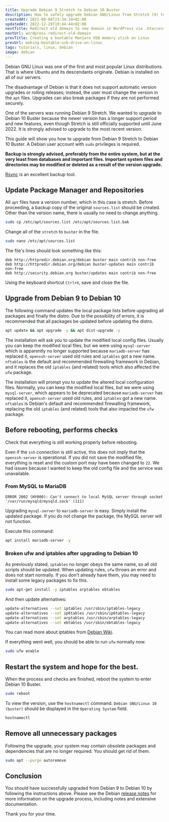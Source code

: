 ```yaml
---
title: Upgrade Debian 9 Stretch to Debian 10 Buster
description: How to safely upgrade Debian GNU/Linux from Stretch (9) to Buster (10) while ensuring that all packages continue to function.
createdAt: 2021-08-08T23:34:34+02:00
updatedAt: 2022-12-29T19:44:44+02:00
nextTitle: Redirect old domain to new domain in WordPress via .htaccess
nextUrl: wordpress-redirect-old-domain
prevTitle: Creating a bootable Manjaro USB memory stick on Linux
prevUrl: making-bootable-usb-drive-on-linux
tags: tutorials, linux, debian
image: debian
---
```


Debian GNU Linux was one of the first and most popular Linux distributions. That is where Ubuntu and its descendants originate. Debian is installed on all of our servers.

The disadvantage of Debian is that it does not support automatic version upgrades or rolling releases; instead, the user must change the version in the `apt` files. Upgrades can also break packages if they are not performed securely.

One of the servers was running Debian 9 Stretch. We wanted to upgrade to Debian 10 Buster because the newer version has a longer support period and new features, even though Stretch is still officially supported until June 2022. It is strongly advised to upgrade to the most recent version.

This guide will show you how to upgrade from Debian 9 Stretch to Debian 10 Buster. A Debian user account with `sudo` privileges is required.

**Backup is strongly advised, preferably from the entire system, but at the very least from databases and important files. Important system files and directories may be modified or deleted as a result of the version upgrade.**

[Rsync](/blog/rsync/) is an excellent backup tool.

## Update Package Manager and Repositories

All `apt` files have a version number, which in this case is stretch. Before proceeding, a backup copy of the original `sources.list` should be created. Other than the version name, there is usually no need to change anything.

```Bash
sudo cp /etc/apt/sources.list /etc/apt/sources.list.bak
```

Change all of the `stretch` to `buster` in the file.

```Bash
sudo nano /etc/apt/sources.list
```

The file's lines should look something like this:

```
deb http://httpredir.debian.org/debian buster main contrib non-free
deb http://httpredir.debian.org/debian buster-updates main contrib non-free
deb http://security.debian.org buster/updates main contrib non-free
```

Using the keyboard shortcut `Ctrl+X`, save and close the file.

## Upgrade from Debian 9 to Debian 10

The following command updates the local package lists before upgrading all packages and finally the distro. Due to the possibility of errors, it is recommended that all packages be updated before updating the distro.

```Bash
apt update && apt upgrade -y && apt dist-upgrade -y
```

The installation will ask you to update the modified local config files. Usually you can keep the modified local files, but we were using `mysql-server` which is apparently no longer supported because `mariadb-server` has replaced it, `openssh-server` used old rules and `iptables` got a new name. `nftables` is the default and recommended firewalling framework in Debian, and it replaces the old `iptables` (and related) tools which also affected the `ufw` package.

The installation will prompt you to update the altered local configuration files. Normally, you can keep the modified local files, but we were using `mysql-server`, which appears to be deprecated because `mariadb-server` has replaced it, `openssh-server` used old rules, and `iptables` got a new name. `nftables` is Debian's default and recommended firewalling framework, replacing the old `iptables` (and related) tools that also impacted the `ufw` package.

## Before rebooting, performs checks

Check that everything is still working properly before rebooting.

Even if the `ssh` connection is still active, this does not imply that the `openssh-server` is operational. If you did not save the modified file, everything is reset and the custom port may have been changed to `22`. We had issues because I wanted to keep the old config file and the service was unavailable.

### From MySQL to MariaDB

```
ERROR 2002 (HY000): Can't connect to local MySQL server through socket '/var/run/mysqld/mysqld.sock' (111)
```

Upgrading `mysql-server` to `mariadb-server` is easy. Simply install the updated package. If you do not change the package, the MySQL server will not function.

Execute this command:

```Bash
apt install mariadb-server -y
```

### Broken ufw and iptables after upgrading to Debian 10

As previously stated, `iptables` no longer obeys the same name, so all old scripts should be updated. When updating rules, `ufw` throws an error and does not start normally. If you don't already have them, you may need to install some legacy packages to fix this.

```Bash
sudo apt-get install -y iptables arptables ebtables
```

And then update alternatives:

```Bash
update-alternatives --set iptables /usr/sbin/iptables-legacy
update-alternatives --set ip6tables /usr/sbin/ip6tables-legacy
update-alternatives --set arptables /usr/sbin/arptables-legacy
update-alternatives --set ebtables /usr/sbin/ebtables-legacy
```

You can read more about iptables from [Debian Wiki](https://wiki.debian.org/iptables).

If everything went well, you should be able to run `ufw` normally now.

```Bash
sudo ufw enable
```

## Restart the system and hope for the best.

When the process and checks are finished, reboot the system to enter Debian 10 Buster.

```Bash
sudo reboot
```

To view the version, use the `hostnamectl` command. `Debian GNU/Linux 10 (buster)` should be displayed in the `Operating System` field.

```Bash
hostnamectl
```

## Remove all unnecessary packages

Following the upgrade, your system may contain obsolete packages and dependencies that are no longer required. You should get rid of them.

```Bash
sudo apt --purge autoremove
```

## Conclusion

You should have successfully upgraded from Debian 9 to Debian 10 by following the instructions above. Please see the Debian [release notes](https://www.debian.org/releases/stable/) for more information on the upgrade process, including notes and extensive documentation.

Thank you for your time.
